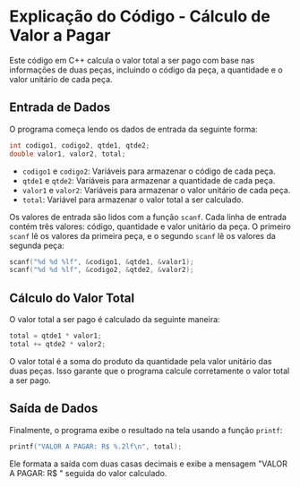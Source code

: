 # Explicação do Código - Cálculo de Valor a Pagar

Este código em C++ calcula o valor total a ser pago com base nas informações de duas peças, incluindo o código da peça, a quantidade e o valor unitário de cada peça.

## Entrada de Dados

O programa começa lendo os dados de entrada da seguinte forma:

```c++
int codigo1, codigo2, qtde1, qtde2;
double valor1, valor2, total;
```

- `codigo1` e `codigo2`: Variáveis para armazenar o código de cada peça.
- `qtde1` e `qtde2`: Variáveis para armazenar a quantidade de cada peça.
- `valor1` e `valor2`: Variáveis para armazenar o valor unitário de cada peça.
- `total`: Variável para armazenar o valor total a ser calculado.

Os valores de entrada são lidos com a função `scanf`. Cada linha de entrada contém três valores: código, quantidade e valor unitário da peça. O primeiro `scanf` lê os valores da primeira peça, e o segundo `scanf` lê os valores da segunda peça:

```c++
scanf("%d %d %lf", &codigo1, &qtde1, &valor1);
scanf("%d %d %lf", &codigo2, &qtde2, &valor2);
```

## Cálculo do Valor Total

O valor total a ser pago é calculado da seguinte maneira:

```c++
total = qtde1 * valor1;
total += qtde2 * valor2;
```

O valor total é a soma do produto da quantidade pela valor unitário das duas peças. Isso garante que o programa calcule corretamente o valor total a ser pago.

## Saída de Dados

Finalmente, o programa exibe o resultado na tela usando a função `printf`:

```c++
printf("VALOR A PAGAR: R$ %.2lf\n", total);
```

Ele formata a saída com duas casas decimais e exibe a mensagem "VALOR A PAGAR: R$ " seguida do valor calculado.